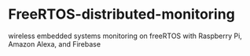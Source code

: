 # FreeRTOS-distributed-monitoring
wireless embedded systems monitoring on freeRTOS with Raspberry Pi, Amazon Alexa, and Firebase
